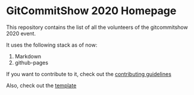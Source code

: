 # GitCommitShow 2020 Homepage

This repository contains the list of all the volunteers of the gitcommitshow 2020 event.

It uses the following stack as of now:

1. Markdown   
2. github-pages   

If you want to contribute to it, check out the [contributing guidelines](CONTRIBUTING.md)

Also, check out the [template](TEMPLATE.md)
